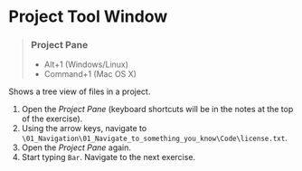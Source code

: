 # Project Tool Window

> ### Project Pane
> - Alt+1 (Windows/Linux)
> - Command+1 (Mac OS X)

Shows a tree view of files in a project.

1. Open the _Project Pane_ (keyboard shortcuts will be in the notes at the top of the exercise).
2. Using the arrow keys, navigate to `\01_Navigation\01_Navigate_to_something_you_know\Code\license.txt`.
4. Open the _Project Pane_ again.
3. Start typing `Bar`. Navigate to the next exercise.
